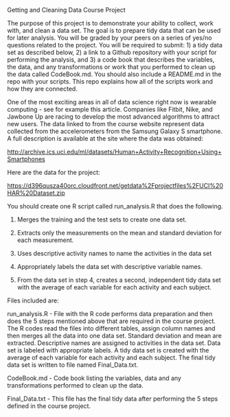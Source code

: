 Getting and Cleaning Data Course Project

The purpose of this project is to demonstrate your ability to collect, work with, and clean a data set. 
The goal is to prepare tidy data that can be used for later analysis. You will be graded by your peers on a series of yes/no 
questions related to the project. You will be required to submit: 1) a tidy data set as described below, 2) a link to a Github
 repository with your script for performing the analysis, and 3) a code book that describes the variables, the data, and any 
transformations or work that you performed to clean up the data called CodeBook.md. You should also include a README.md in the 
repo with your scripts. This repo explains how all of the scripts work and how they are connected.

One of the most exciting areas in all of data science right now is wearable computing - see for example this article. 
Companies like Fitbit, Nike, and Jawbone Up are racing to develop the most advanced algorithms to attract new users. 
The data linked to from the course website represent data collected from the accelerometers from the Samsung Galaxy S smartphone. 
A full description is available at the site where the data was obtained:

http://archive.ics.uci.edu/ml/datasets/Human+Activity+Recognition+Using+Smartphones 

Here are the data for the project:

 https://d396qusza40orc.cloudfront.net/getdata%2Fprojectfiles%2FUCI%20HAR%20Dataset.zip  

You should create one R script called run_analysis.R that does the following. 

1. Merges the training and the test sets to create one data set.

2. Extracts only the measurements on the mean and standard deviation for each measurement. 

3. Uses descriptive activity names to name the activities in the data set

4. Appropriately labels the data set with descriptive variable names. 

5. From the data set in step 4, creates a second, independent tidy data set with the average of each variable for each activity and each subject.

Files included are:

run_analysis.R - File with the R code performs data preparation and then does the 5 steps mentioned above that are required in the course project.
The R codes read the files into different tables, assign column names and then merges all the data into one data set. Standard deviation and mean 
are extracted. Descriptive names are assigned to activities in the data set. Data set is labeled with appropriate labels. A tidy data set is created 
with the average of each variable for each activity and each subject. The final tidy data set is written to file named Final_Data.txt.

CodeBook.md - Code book listing the variables, data and any transformations performed to clean up the data.

Final_Data.txt - This file has the final tidy data after performing the 5 steps defined in the course project.
